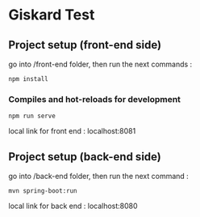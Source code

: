 # Giskard Test



## Project setup (front-end side)
go into /front-end folder, then run the next commands : 

```
npm install
```

### Compiles and hot-reloads for development
```
npm run serve
```

local link for front end : localhost:8081

## Project setup (back-end side)
go into /back-end folder, then run the next command : 

```
mvn spring-boot:run
```

local link for back end : localhost:8080
